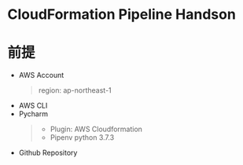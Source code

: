 # CloudFormation Pipeline Handson

# 前提

- AWS Account
  > region: ap-northeast-1
- AWS CLI  
- Pycharm  
  > - Plugin: AWS Cloudformation 
  > - Pipenv python 3.7.3
- Github Repository  


